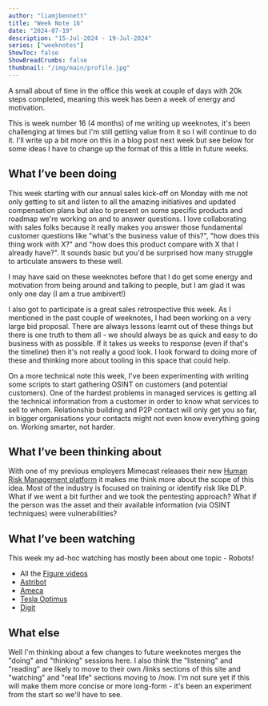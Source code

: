 ```yaml
---
author: "liamjbennett"
title: "Week Note 16"
date: "2024-07-19"
description: "15-Jul-2024 - 19-Jul-2024"
series: ["weeknotes"]
ShowToc: false
ShowBreadCrumbs: false
thumbnail: "/img/main/profile.jpg"
---
```


A small about of time in the office this week at couple of days with 20k steps completed, meaning this week has been a week of energy and motivation.

This is week number 16 (4 months) of me writing up weeknotes, it's been challenging at times but I'm still getting value from it so I will continue to do it. I'll write up a bit more on this in a blog post next week but see below for some ideas I have to change up the format of this a little in future weeks.

## What I’ve been doing

This week starting with our annual sales kick-off on Monday with me not only getting to sit and listen to all the amazing initiatives and updated compensation plans but also to present on some specific products and roadmap we're working on and to answer questions. I love collaborating with sales folks because it really makes you answer those fundamental customer questions like "what's the business value of this?", "how does this thing work with X?" and "how does this product compare with X that I already have?". It sounds basic but you'd be surprised how many struggle to articulate answers to these well. 

I may have said on these weeknotes before that I do get some energy and motivation from being around and talking to people, but I am glad it was only one day (I am a true ambivert!)

I also got to participate is a great sales retrospective this week. As I mentioned in the past couple of weeknotes, I had been working on a very large bid proposal. There are always lessons learnt out of these things but there is one truth to them all - we should always be as quick and easy to do business with as possible. If it takes us weeks to response (even if that's the timeline) then it's not really a good look. I look forward to doing more of these and thinking more about tooling in this space that could help.

On a more technical note this week, I've been experimenting with writing some scripts to start gathering OSINT on customers (and potential customers). One of the hardest problems in managed services is getting all the technical information from a customer in order to know what services to sell to whom. Relationship building and P2P contact will only get you so far, in bigger organisations your contacts might not even know everything going on. Working smarter, not harder.

## What I’ve been thinking about

With one of my previous employers Mimecast releases their new [Human Risk Management platform](https://www.mimecast.com/resources/press-releases/mimecast-hrm-platform/) it makes me think more about the scope of this idea. Most of the industry is focused on training or identify risk like DLP. What if we went a bit further and we took the pentesting approach? What if the person was the asset and their available information (via OSINT techniques) were vulnerabilities?


## What I’ve been watching

This week my ad-hoc watching has mostly been about one topic - Robots!
* All the [Figure videos](https://www.youtube.com/@figureai)
* [Astribot](https://www.youtube.com/watch?v=E2ATOhL4ewg)
* [Ameca](https://www.youtube.com/watch?v=xD7hAbBJst8)
* [Tesla Optimus](https://www.youtube.com/watch?v=OtpCyjQDW0w)
* [Digit](https://www.youtube.com/@AgilityRobotics)

## What else
Well I'm thinking about a few changes to future weeknotes merges the "doing" and "thinking" sessions here. I also think the "listening" and "reading" are likely to move to their own /links sections of this site and "watching" and "real life" sections moving to /now. I'm not sure yet if this will make them more concise or more long-form - it's been an experiment from the start so we'll have to see. 
